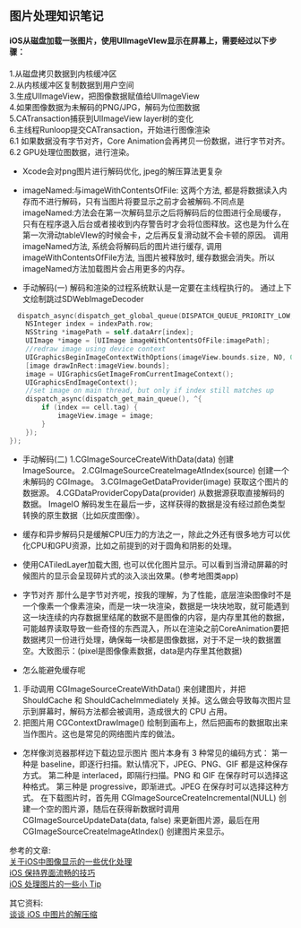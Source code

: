 ## 图片处理知识笔记



#### iOS从磁盘加载一张图片，使用UIImageVIew显示在屏幕上，需要经过以下步骤：
1.从磁盘拷贝数据到内核缓冲区  
2.从内核缓冲区复制数据到用户空间  
3.生成UIImageView，把图像数据赋值给UIImageView  
4.如果图像数据为未解码的PNG/JPG，解码为位图数据  
5.CATransaction捕获到UIImageView layer树的变化  
6.主线程Runloop提交CATransaction，开始进行图像渲染  
  6.1 如果数据没有字节对齐，Core Animation会再拷贝一份数据，进行字节对齐。  
  6.2 GPU处理位图数据，进行渲染。  
  
    
  
* Xcode会对png图片进行解码优化, jpeg的解压算法更复杂
  
- imageNamed:与imageWithContentsOfFile:
这两个方法, 都是将数据读入内存而不进行解码，只有当图片将要显示之前才会被解码.不同点是imageNamed:方法会在第一次解码显示之后将解码后的位图进行全局缓存，只有在程序退入后台或者接收到内存警告时才会将位图释放。这也是为什么在第一次滑动tableVIew的时候会卡，之后再反复滑动就不会卡顿的原因。
调用imageNamed方法, 系统会将解码后的图片进行缓存, 调用imageWithContentsOfFile方法, 当图片被释放时, 缓存数据会消失。所以imageNamed方法加载图片会占用更多的内存。
  
* 手动解码(一)
解码和渲染的过程系统默认是一定要在主线程执行的。 
通过上下文绘制跳过SDWebImageDecoder
```Objective-C
  dispatch_async(dispatch_get_global_queue(DISPATCH_QUEUE_PRIORITY_LOW, 0), ^{
    NSInteger index = indexPath.row;
    NSString *imagePath = self.dataArr[index];
    UIImage *image = [UIImage imageWithContentsOfFile:imagePath];
    //redraw image using device context
    UIGraphicsBeginImageContextWithOptions(imageView.bounds.size, NO, 0);
    [image drawInRect:imageView.bounds];
    image = UIGraphicsGetImageFromCurrentImageContext();
    UIGraphicsEndImageContext();
    //set image on main thread, but only if index still matches up
    dispatch_async(dispatch_get_main_queue(), ^{
        if (index == cell.tag) {
            imageView.image = image;
        }
    });
});
```
  
  
  
* 手动解码(二)
1.CGImageSourceCreateWithData(data) 创建 ImageSource。
2.CGImageSourceCreateImageAtIndex(source) 创建一个未解码的 CGImage。
3.CGImageGetDataProvider(image) 获取这个图片的数据源。
4.CGDataProviderCopyData(provider) 从数据源获取直接解码的数据。
ImageIO 解码发生在最后一步，这样获得的数据是没有经过颜色类型转换的原生数据（比如灰度图像）。  
  
  
  
- 缓存和异步解码只是缓解CPU压力的方法之一，除此之外还有很多地方可以优化CPU和GPU资源，比如之前提到的对于圆角和阴影的处理。
  
- 使用CATiledLayer加载大图, 也可以优化图片显示。可以看到当滑动屏幕的时候图片的显示会呈现碎片式的淡入淡出效果。(参考地图类app)
  
- 字节对齐
那什么是字节对齐呢，按我的理解，为了性能，底层渲染图像时不是一个像素一个像素渲染，而是一块一块渲染，数据是一块块地取，就可能遇到这一块连续的内存数据里结尾的数据不是图像的内容，是内存里其他的数据，可能越界读取导致一些奇怪的东西混入，所以在渲染之前CoreAnimation要把数据拷贝一份进行处理，确保每一块都是图像数据，对于不足一块的数据置空。大致图示：(pixel是图像像素数据，data是内存里其他数据)
  
- 怎么能避免缓存呢  
1. 手动调用 CGImageSourceCreateWithData() 来创建图片，并把 ShouldCache 和 ShouldCacheImmediately 关掉。这么做会导致每次图片显示到屏幕时，解码方法都会被调用，造成很大的 CPU 占用。
2. 把图片用 CGContextDrawImage() 绘制到画布上，然后把画布的数据取出来当作图片。这也是常见的网络图片库的做法。
  
- 怎样像浏览器那样边下载边显示图片
图片本身有 3 种常见的编码方式：
第一种是 baseline，即逐行扫描。默认情况下，JPEG、PNG、GIF 都是这种保存方式。
第二种是 interlaced，即隔行扫描。PNG 和 GIF 在保存时可以选择这种格式。
第三种是 progressive，即渐进式。JPEG 在保存时可以选择这种方式。
在下载图片时，首先用 CGImageSourceCreateIncremental(NULL) 创建一个空的图片源，随后在获得新数据时调用
CGImageSourceUpdateData(data, false) 来更新图片源，最后在用 CGImageSourceCreateImageAtIndex() 创建图片来显示。  
  
   
    
    
参考的文章:  
[关于iOS中图像显示的一些优化处理](http://www.jianshu.com/p/e19fcaf29c77)    
[iOS 保持界面流畅的技巧](http://blog.ibireme.com/2015/11/12/smooth_user_interfaces_for_ios/)  
[iOS 处理图片的一些小 Tip](http://blog.ibireme.com/2015/11/02/ios_image_tips/)  

  
  
其它资料:  
[谈谈 iOS 中图片的解压缩](http://blog.leichunfeng.com/blog/2017/02/20/talking-about-the-decompression-of-the-image-in-ios/)






